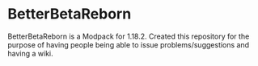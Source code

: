 # BetterBetaReborn
BetterBetaReborn is a Modpack for 1.18.2. Created this repository for the purpose of having people being able to issue problems/suggestions and having a wiki.
